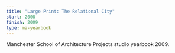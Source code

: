 ```yaml
---
title: "Large Print: The Relational City"
start: 2008
finish: 2009
type: ma-yearbook
---
```


Manchester School of Architecture Projects studio yearbook 2009.
